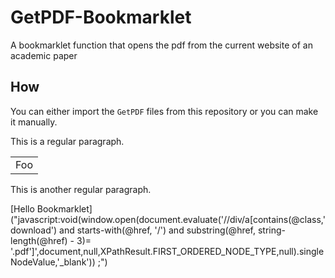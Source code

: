 # GetPDF-Bookmarklet
A bookmarklet function that opens the pdf from the current website of an academic paper

## How
You can either import the `GetPDF` files from this repository or you can make it manually.

This is a regular paragraph.

<table>
    <tr>
        <td>Foo</td>
    </tr>
</table>

This is another regular paragraph.

[Hello Bookmarklet]("javascript:void\(window.open\(document.evaluate\('//div/a\[contains\(@class,\'download\'\) and starts-with\(@href, \'/\'\) and substring\(@href, string-length(@href\) - 3)= \'.pdf\'\]',document,null,XPathResult.FIRST_ORDERED_NODE_TYPE,null\).singleNodeValue,'_blank'\)\) ;")
